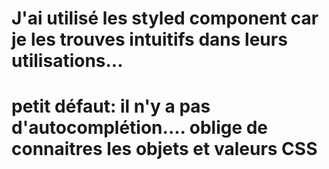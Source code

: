# J'ai utilisé les styled component car je les trouves intuitifs dans leurs utilisations...
# petit défaut: il n'y a pas d'autocomplétion.... oblige de connaitres les objets et valeurs CSS
